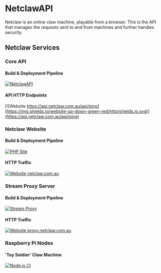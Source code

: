 # NetclawAPI
Netclaw is an online claw machine, playable from a browser. This is the API that manages the requests sent to and from machines and further handles security.

## Netclaw Services
### Core API
#### Build & Deployment Pipeline
[![NetclawAPI](https://github.com/charliekmcmahon/NetclawAPI/actions/workflows/main_netclawapi.yml/badge.svg)](https://github.com/charliekmcmahon/NetclawAPI/actions/workflows/main_netclawapi.yml)
#### API HTTP Endpoints
[![Website https://api.netclaw.com.au/api/ping](https://img.shields.io/website-up-down-green-red/http/shields.io.svg)](https://api.netclaw.com.au/api/ping)
### Netclaw Website
#### Build & Deployment Pipeline
[![PHP Site](https://github.com/charliekmcmahon/netclaw-development/actions/workflows/main_netclawproduction.yml/badge.svg)](https://github.com/charliekmcmahon/netclaw-development/actions/workflows/main_netclawproduction.yml)
#### HTTP Traffic
[![Website netclaw.com.au](https://img.shields.io/website-up-down-green-red/http/shields.io.svg)](https://netclaw.com.au/)
### Stream Proxy Server
#### Build & Deployment Pipeline
[![Stream Proxy](https://github.com/charliekmcmahon/Mjpeg-Proxy/actions/workflows/master_netclawvideoproxy.yml/badge.svg)](https://github.com/charliekmcmahon/Mjpeg-Proxy/actions/workflows/master_netclawvideoproxy.yml)
#### HTTP Traffic
[![Website proxy.netclaw.com.au](https://img.shields.io/website-up-down-green-red/http/shields.io.svg)](https://proxy.netclaw.com.au/)
### Raspberry Pi Nodes
#### 'Toy Soldier' Claw Machine
[![Node.js CI](https://github.com/charliekmcmahon/Netclaw-Pi-Server/actions/workflows/node.js.yml/badge.svg)](https://github.com/charliekmcmahon/Netclaw-Pi-Server/actions/workflows/node.js.yml)
